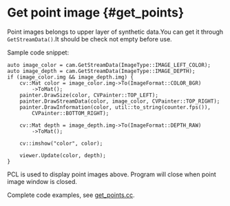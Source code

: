 # Get point image {#get_points}

Point images belongs to upper layer of synthetic data.You can get it through ``GetStreamData()``.It should be check not empty before use.

Sample code snippet:

```
auto image_color = cam.GetStreamData(ImageType::IMAGE_LEFT_COLOR);
auto image_depth = cam.GetStreamData(ImageType::IMAGE_DEPTH);
if (image_color.img && image_depth.img) {
    cv::Mat color = image_color.img->To(ImageFormat::COLOR_BGR)
        ->ToMat();
    painter.DrawSize(color, CVPainter::TOP_LEFT);
    painter.DrawStreamData(color, image_color, CVPainter::TOP_RIGHT);
    painter.DrawInformation(color, util::to_string(counter.fps()),
        CVPainter::BOTTOM_RIGHT);

    cv::Mat depth = image_depth.img->To(ImageFormat::DEPTH_RAW)
        ->ToMat();

    cv::imshow("color", color);

    viewer.Update(color, depth);
}
```

PCL is used to display point images above. Program will close when point image window is closed.

Complete code examples, see [get_points.cc](https://github.com/slightech/MYNT-EYE-D-SDK/blob/master/samples/src/get_points.cc).